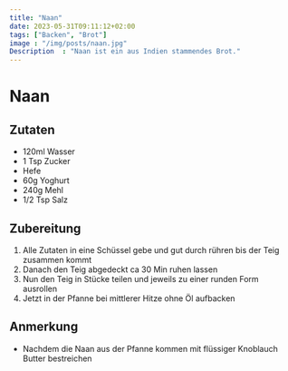 ```yaml
---
title: "Naan"
date: 2023-05-31T09:11:12+02:00
tags: ["Backen", "Brot"]
image : "/img/posts/naan.jpg"
Description  : "Naan ist ein aus Indien stammendes Brot."
---
```

# Naan
## Zutaten
- 120ml Wasser
- 1 Tsp Zucker
- Hefe
- 60g Yoghurt
- 240g Mehl
- 1/2 Tsp Salz


## Zubereitung
1. Alle Zutaten in eine Schüssel gebe und gut durch rühren bis der Teig zusammen kommt
2. Danach den Teig abgedeckt ca 30 Min ruhen lassen
3. Nun den Teig in Stücke teilen und jeweils zu einer runden Form ausrollen
4. Jetzt in der Pfanne bei mittlerer Hitze ohne Öl aufbacken 


## Anmerkung
- Nachdem die Naan aus der Pfanne kommen mit flüssiger Knoblauch Butter bestreichen

